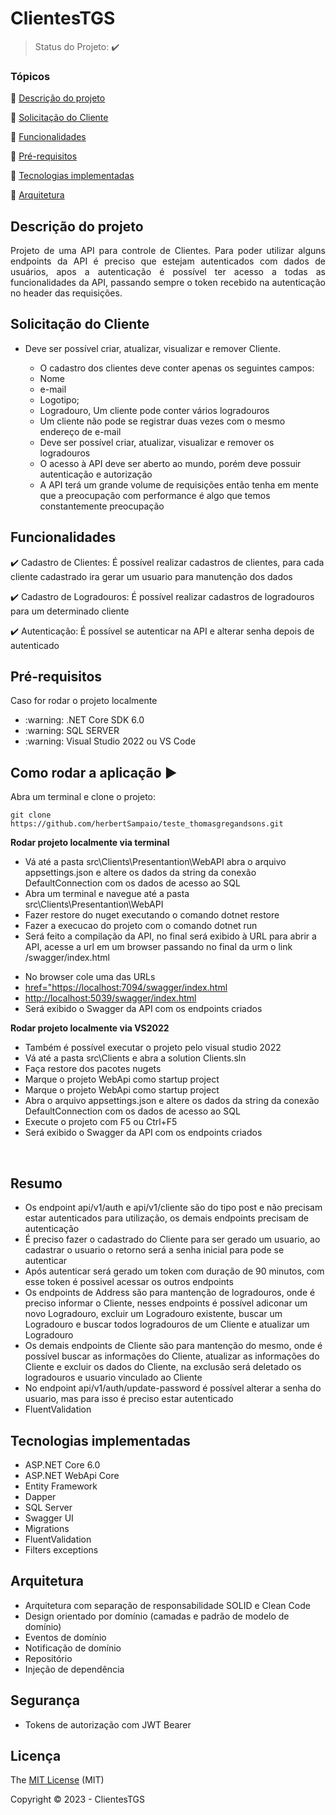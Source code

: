 <h1>ClientesTGS</h1> 

> Status do Projeto: :heavy_check_mark:

### Tópicos 

:small_blue_diamond: [Descrição do projeto](#descrição-do-projeto)

:small_blue_diamond: [Solicitação do Cliente](#solicitação-do-cliente)

:small_blue_diamond: [Funcionalidades](#funcionalidades)

:small_blue_diamond: [Pré-requisitos](#pré-requisitos)

:small_blue_diamond: [Tecnologias implementadas](#tecnologias-implementadas)

:small_blue_diamond: [Arquitetura](#arquitetura)

## Descrição do projeto 

<p align="justify">
  Projeto de uma API para controle de Clientes. Para poder utilizar alguns endpoints da API é preciso que estejam autenticados com dados de usuários, apos a autenticação é 
  possível ter acesso a todas as funcionalidades da API, passando sempre o token recebido na autenticação no header das requisições.
</p>

## Solicitação do Cliente

<ul>
  <li>Deve ser possível criar, atualizar, visualizar e remover Cliente.</span></li>
  <ul>
    <li><span>O cadastro dos clientes deve conter apenas os seguintes campos:</span></li>
    <li><span>Nome</span></li>
    <li><span>e-mail</span></li>
    <li><span>Logotipo;</span></li>
    <li><span>Logradouro, Um cliente pode conter vários logradouros</span></li>
    <li><span>Um cliente não pode se registrar duas vezes com o mesmo endereço de e-mail</span></li>
    <li><span>Deve ser possível criar, atualizar, visualizar e remover os logradouros</span></li>
	<li><span>O acesso à API deve ser aberto ao mundo, porém deve possuir autenticação e autorização</span></li>
	<li><span>A API terá um grande volume de requisições então tenha em mente que a preocupação com performance é algo que temos constantemente preocupação</span></li>
  </ul>
</ul>

## Funcionalidades

:heavy_check_mark: Cadastro de Clientes: É possível realizar cadastros de clientes, para cada cliente cadastrado ira gerar um usuario para manutenção dos dados

:heavy_check_mark: Cadastro de Logradouros: É possível realizar cadastros de logradouros para um determinado cliente

:heavy_check_mark: Autenticação: É possível se autenticar na API e alterar senha depois de autenticado

## Pré-requisitos

Caso for rodar o projeto localmente
<ul>
  <li>:warning: .NET Core SDK 6.0</li>
  <li>:warning: SQL SERVER</li>
  <li>:warning: Visual Studio 2022 ou VS Code</li>
  </ul>

## Como rodar a aplicação :arrow_forward:

Abra um terminal e clone o projeto: 

```
git clone https://github.com/herbertSampaio/teste_thomasgregandsons.git
```

<b>Rodar projeto localmente via terminal</b>
<ul>
  <li>Vá até a pasta src\Clients\Presentantion\WebAPI abra o arquivo appsettings.json e altere os dados da string da conexão DefaultConnection com os dados de acesso ao SQL</li>
  <li>Abra um terminal e navegue até a pasta src\Clients\Presentantion\WebAPI</li>
  <li>Fazer restore do nuget executando o comando dotnet restore</li>
  <li>Fazer a execucao do projeto com o comando dotnet run</li>
  <li>Será feito a compilação da API, no final será exibido à URL para abrir a API, acesse a url em um browser passando no final da urm o link /swagger/index.html</li>
</ul>
<ul>
  <li>No browser cole uma das URLs</li>
  <li><a href="https://localhost:7094/swagger/index.html" target="_blank">href="https://localhost:7094/swagger/index.html</a></li>
  <li><a href="http://localhost:5093/swagger/index.html" target="_blank">http://localhost:5039/swagger/index.html</a></li>
  <li>Será exibido o Swagger da API com os endpoints criados</li>
</ul>

<b>Rodar projeto localmente via VS2022</b>
<ul>
  <li>Também é possível executar o projeto pelo visual studio 2022</li>
  <li>Vá até a pasta src\Clients e abra a solution Clients.sln</li>
  <li>Faça restore dos pacotes nugets</li>
  <li>Marque o projeto WebApi como startup project</li>
  <li>Marque o projeto WebApi como startup project</li>
  <li>Abra o arquivo appsettings.json e altere os dados da string da conexão DefaultConnection com os dados de acesso ao SQL</li>
  <li>Execute o projeto com F5 ou Ctrl+F5</li>
  <li>Será exibido o Swagger da API com os endpoints criados</li>
</ul>
<br>

## Resumo
<ul>
<li>Os endpoint api/v1/auth e api/v1/cliente são do tipo post e não precisam estar autenticados para utilização, os demais endpoints precisam de autenticação</li>
<li>É preciso fazer o cadastrado do Cliente para ser gerado um usuario, ao cadastrar o usuario o retorno será a senha inicial para pode se autenticar</li>
<li>Após autenticar será gerado um token com duração de 90 minutos, com esse token é possivel acessar os outros endpoints</li>
<li>Os endpoints de Address são para mantenção de logradouros, onde é preciso informar o Cliente, nesses endpoints é possível adiconar um novo Logradouro,
	excluir um Logradouro existente, buscar um Logradouro e buscar todos logradouros de um Cliente e atualizar um Logradouro</li>
<li>Os demais endpoints de Cliente são para mantenção do mesmo, onde é possível buscar as informações do Cliente, atualizar as informações do Cliente e excluir
	os dados do Cliente, na exclusão será deletado os logradouros e usuario vinculado ao Cliente</li>
<li>No endpoint api/v1/auth/update-password é possível alterar a senha do usuario, mas para isso é preciso estar autenticado</li>
<li>FluentValidation</li>
</ul>

## Tecnologias implementadas
<ul>
<li>ASP.NET Core 6.0</li>
<li>ASP.NET WebApi Core</li>
<li>Entity Framework</li>
<li>Dapper</li>
<li>SQL Server</li>
<li>Swagger UI</li>
<li>Migrations</li>
<li>FluentValidation</li>
<li>Filters exceptions</li>
</ul>

## Arquitetura
<ul>
  <li>Arquitetura com separação de responsabilidade SOLID e Clean Code</li>
  <li>Design orientado por domínio (camadas e padrão de modelo de domínio)</li>
  <li>Eventos de domínio</li>
  <li>Notificação de domínio</li>
  <li>Repositório</li>
  <li>Injeção de dependência</li>
</ul>

## Segurança
<ul>
  <li>Tokens de autorização com JWT Bearer</li>
</ul>

## Licença 

The [MIT License]() (MIT)

Copyright :copyright: 2023 - ClientesTGS
